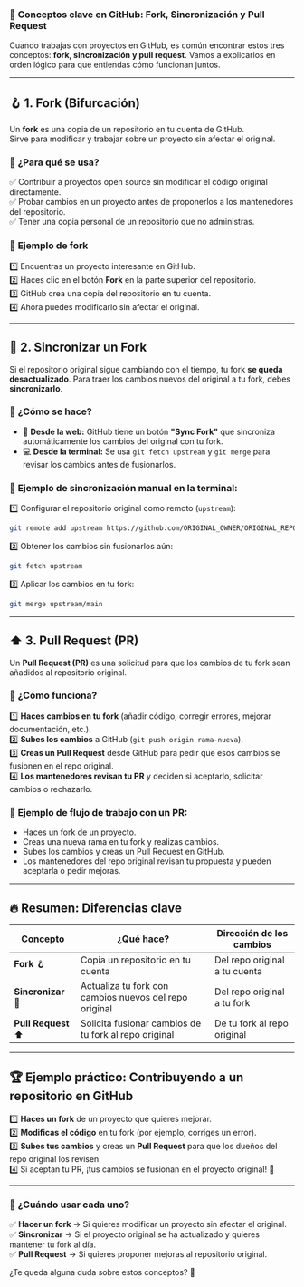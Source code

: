 ### 🚀 **Conceptos clave en GitHub: Fork, Sincronización y Pull Request**  

Cuando trabajas con proyectos en GitHub, es común encontrar estos tres conceptos: **fork, sincronización y pull request**. Vamos a explicarlos en orden lógico para que entiendas cómo funcionan juntos.  

---

## 🪝 **1. Fork (Bifurcación)**  
Un **fork** es una copia de un repositorio en tu cuenta de GitHub.  
Sirve para modificar y trabajar sobre un proyecto sin afectar el original.  

### 🔹 **¿Para qué se usa?**  
✅ Contribuir a proyectos open source sin modificar el código original directamente.  
✅ Probar cambios en un proyecto antes de proponerlos a los mantenedores del repositorio.  
✅ Tener una copia personal de un repositorio que no administras.  

### 🔹 **Ejemplo de fork**  
1️⃣ Encuentras un proyecto interesante en GitHub.  
2️⃣ Haces clic en el botón **Fork** en la parte superior del repositorio.  
3️⃣ GitHub crea una copia del repositorio en tu cuenta.  
4️⃣ Ahora puedes modificarlo sin afectar el original.  

---

## 🔄 **2. Sincronizar un Fork**  
Si el repositorio original sigue cambiando con el tiempo, tu fork **se queda desactualizado**. Para traer los cambios nuevos del original a tu fork, debes **sincronizarlo**.  

### 🔹 **¿Cómo se hace?**  
- 🔘 **Desde la web:** GitHub tiene un botón **"Sync Fork"** que sincroniza automáticamente los cambios del original con tu fork.  
- 💻 **Desde la terminal:** Se usa `git fetch upstream` y `git merge` para revisar los cambios antes de fusionarlos.  

### 🔹 **Ejemplo de sincronización manual en la terminal:**  
1️⃣ Configurar el repositorio original como remoto (`upstream`):  
   ```bash
   git remote add upstream https://github.com/ORIGINAL_OWNER/ORIGINAL_REPO.git
   ```  
2️⃣ Obtener los cambios sin fusionarlos aún:  
   ```bash
   git fetch upstream
   ```  
3️⃣ Aplicar los cambios en tu fork:  
   ```bash
   git merge upstream/main
   ```  

---

## ⬆ **3. Pull Request (PR)**  
Un **Pull Request (PR)** es una solicitud para que los cambios de tu fork sean añadidos al repositorio original.  

### 🔹 **¿Cómo funciona?**  
1️⃣ **Haces cambios en tu fork** (añadir código, corregir errores, mejorar documentación, etc.).  
2️⃣ **Subes los cambios** a GitHub (`git push origin rama-nueva`).  
3️⃣ **Creas un Pull Request** desde GitHub para pedir que esos cambios se fusionen en el repo original.  
4️⃣ **Los mantenedores revisan tu PR** y deciden si aceptarlo, solicitar cambios o rechazarlo.  

### 🔹 **Ejemplo de flujo de trabajo con un PR:**  
- Haces un fork de un proyecto.  
- Creas una nueva rama en tu fork y realizas cambios.  
- Subes los cambios y creas un Pull Request en GitHub.  
- Los mantenedores del repo original revisan tu propuesta y pueden aceptarla o pedir mejoras.  

---

## 🔥 **Resumen: Diferencias clave**
| Concepto | ¿Qué hace? | Dirección de los cambios |
|----------|-----------|------------------|
| **Fork** 🪝 | Copia un repositorio en tu cuenta | Del repo original a tu cuenta |
| **Sincronizar** 🔄 | Actualiza tu fork con cambios nuevos del repo original | Del repo original a tu fork |
| **Pull Request** ⬆ | Solicita fusionar cambios de tu fork al repo original | De tu fork al repo original |

---

## 🏆 **Ejemplo práctico: Contribuyendo a un repositorio en GitHub**
1️⃣ **Haces un fork** de un proyecto que quieres mejorar.  
2️⃣ **Modificas el código** en tu fork (por ejemplo, corriges un error).  
3️⃣ **Subes tus cambios** y creas un **Pull Request** para que los dueños del repo original los revisen.  
4️⃣ Si aceptan tu PR, ¡tus cambios se fusionan en el proyecto original! 🎉  

---

### 📌 **¿Cuándo usar cada uno?**
✅ **Hacer un fork** → Si quieres modificar un proyecto sin afectar el original.  
✅ **Sincronizar** → Si el proyecto original se ha actualizado y quieres mantener tu fork al día.  
✅ **Pull Request** → Si quieres proponer mejoras al repositorio original.  

¿Te queda alguna duda sobre estos conceptos? 🚀